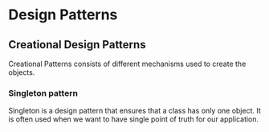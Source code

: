 # Design Patterns

## Creational Design Patterns
Creational Patterns consists of different mechanisms used to create the objects.

### Singleton pattern
Singleton is a design pattern that ensures that a class has only one object. It is often used when we want to have single point of truth for our application.
